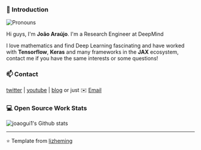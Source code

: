 ### 👋 Introduction
![Pronouns](https://img.shields.io/badge/Pronouns-he%2Fhim-green) 

Hi guys, I'm **João Araújo**. I'm a Research Engineer at DeepMind

I love mathematics and find Deep Learning fascinating and have worked with **Tensorflow**, **Keras** and many frameworks in the **JAX** ecosystem, contact me if you have the same interests or some questions!

### 📫 Contact

[twitter][0] | [youtube][1] | [blog][2] or just ✉️ [Email](mailto:joaoguilhermearujo@gmail.com)
 
### 💻 Open Source Work Stats

![joaogui1's Github stats](https://github-readme-stats.vercel.app/api?username=joaogui1&show_icons=true)

[0]: https://twitter.com/_joaogui1
[1]: https://www.youtube.com/channel/UCd2YmvpagaO_F-YskJgAShg?view_as=subscriber
[2]: https://joaogui1.netlify.app/


---
⭐️ Template from [lizheming](https://github.com/lizheming)
